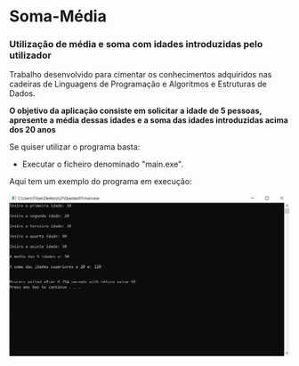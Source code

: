 # Soma-Média
### Utilização de média e soma com idades introduzidas pelo utilizador 
Trabalho desenvolvido para cimentar os conhecimentos adquiridos nas cadeiras de Linguagens de Programação e Algoritmos e Estruturas de Dados.

**O objetivo da aplicação consiste em solicitar a idade de 5 pessoas, apresente a média dessas idades e a soma das idades introduzidas acima dos 20 anos**

Se quiser utilizar o programa basta:
* Executar o ficheiro denominado "main.exe".

Aqui tem um exemplo do programa em execução:

![](exe.PNG)
